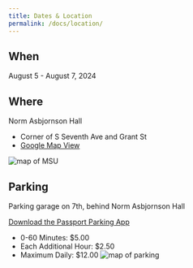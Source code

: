 ```yaml
---
title: Dates & Location
permalink: /docs/location/
---
```


## When
August 5 - August 7, 2024

## Where
Norm Asbjornson Hall
- Corner of S Seventh Ave and Grant St
- [Google Map View](https://maps.app.goo.gl/BHnRYyNoxriL2SRy9)

![map of MSU](../images/map.png)

## Parking
Parking garage on 7th, behind Norm Asbjornson Hall

[Download the Passport Parking App](https://www.montana.edu/parking/Passportparkingapp.html)

- 0\-60 Minutes: $5.00
- Each Additional Hour: $2.50 
- Maximum Daily: $12.00
![map of parking](../images/parking.png)